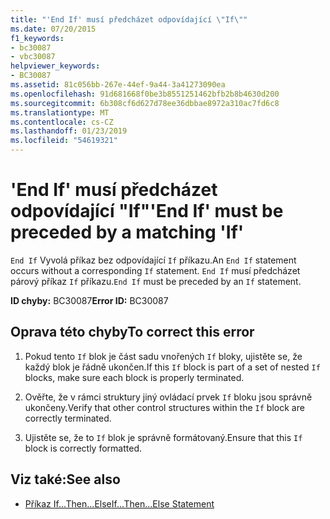 ```yaml
---
title: "'End If' musí předcházet odpovídající \"If\""
ms.date: 07/20/2015
f1_keywords:
- bc30087
- vbc30087
helpviewer_keywords:
- BC30087
ms.assetid: 81c056bb-267e-44ef-9a44-3a41273090ea
ms.openlocfilehash: 91d681668f0be3b8551251462bfb2b8b4630d200
ms.sourcegitcommit: 6b308cf6d627d78ee36dbbae8972a310ac7fd6c8
ms.translationtype: MT
ms.contentlocale: cs-CZ
ms.lasthandoff: 01/23/2019
ms.locfileid: "54619321"
---
```

# <a name="end-if-must-be-preceded-by-a-matching-if"></a><span data-ttu-id="bd193-102">'End If' musí předcházet odpovídající "If"</span><span class="sxs-lookup"><span data-stu-id="bd193-102">'End If' must be preceded by a matching 'If'</span></span>
<span data-ttu-id="bd193-103">`End If` Vyvolá příkaz bez odpovídající `If` příkazu.</span><span class="sxs-lookup"><span data-stu-id="bd193-103">An `End If` statement occurs without a corresponding `If` statement.</span></span> <span data-ttu-id="bd193-104">`End If` musí předcházet párový příkaz `If` příkazu.</span><span class="sxs-lookup"><span data-stu-id="bd193-104">`End If` must be preceded by an `If` statement.</span></span>  
  
 <span data-ttu-id="bd193-105">**ID chyby:** BC30087</span><span class="sxs-lookup"><span data-stu-id="bd193-105">**Error ID:** BC30087</span></span>  
  
## <a name="to-correct-this-error"></a><span data-ttu-id="bd193-106">Oprava této chyby</span><span class="sxs-lookup"><span data-stu-id="bd193-106">To correct this error</span></span>  
  
1.  <span data-ttu-id="bd193-107">Pokud tento `If` blok je část sadu vnořených `If` bloky, ujistěte se, že každý blok je řádně ukončen.</span><span class="sxs-lookup"><span data-stu-id="bd193-107">If this `If` block is part of a set of nested `If` blocks, make sure each block is properly terminated.</span></span>  
  
2.  <span data-ttu-id="bd193-108">Ověřte, že v rámci struktury jiný ovládací prvek `If` bloku jsou správně ukončeny.</span><span class="sxs-lookup"><span data-stu-id="bd193-108">Verify that other control structures within the `If` block are correctly terminated.</span></span>  
  
3.  <span data-ttu-id="bd193-109">Ujistěte se, že to `If` blok je správně formátovaný.</span><span class="sxs-lookup"><span data-stu-id="bd193-109">Ensure that this `If` block is correctly formatted.</span></span>  
  
## <a name="see-also"></a><span data-ttu-id="bd193-110">Viz také:</span><span class="sxs-lookup"><span data-stu-id="bd193-110">See also</span></span>
- [<span data-ttu-id="bd193-111">Příkaz If...Then...Else</span><span class="sxs-lookup"><span data-stu-id="bd193-111">If...Then...Else Statement</span></span>](../../visual-basic/language-reference/statements/if-then-else-statement.md)
